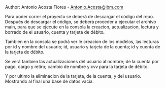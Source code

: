 Author: Antonio Acosta Flores - Antonio.Acosta@ibm.com

Para poder correr el proyecto se deberá de descargar el código del repo. Después de descargar el 
código, se deberá proceder a ejecutar el archivo main, para que se ejecute en la consola la creacion, 
actualizacion, lectura y borrado de el usuario, cuenta y tarjeta de débito. 

Tambien en la consola se podrá ver le creacion de los modelos, las lecturas por id y nombre del usuario; id, 
usuario y tarjeta de la cuenta; id y cuenta de la tarjeta de débito. 

Se verá tambien las actualizaciones del usuario al nombre; de la cuenta por pago, cargo y retiro; cambio de nombre
y cvv para la tarjeta de débito. 

Y por ultimo la eliminacion de la tarjeta, de la cuenta, y del usuario. Mostrando al final una base de datos vacía.

